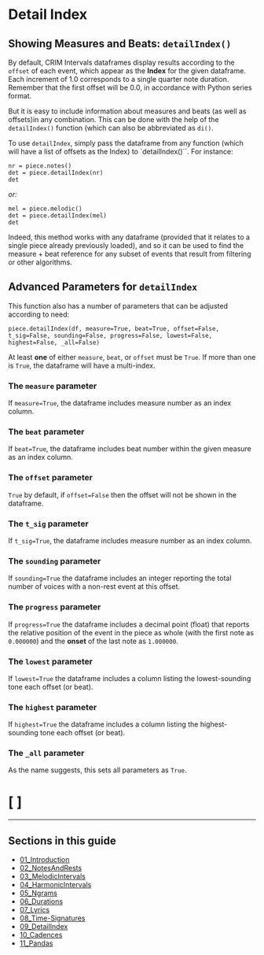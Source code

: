 # Detail Index  

## Showing Measures and Beats:  `detailIndex()`

By default, CRIM Intervals dataframes display results according to the `offset` of each event, which appear as the **Index** for the given dataframe. Each increment of 1.0 corresponds to a single quarter note duration. Remember that the first offset will be 0.0, in accordance with Python series format.

But it is easy to include information about measures and beats (as well as offsets)in any combination. This can be done with the help of the `detailIndex()` function (which can also be abbreviated as `di()`. 

To use `detailIndex`, simply pass the dataframe from any function (which will have a list of offsets as the Index) to `detailIndex()``.  For instance:

    nr = piece.notes()
    det = piece.detailIndex(nr)
    det
*or:*

    mel = piece.melodic()
    det = piece.detailIndex(mel)
    det

Indeed, this method works with any dataframe (provided that it relates to a single piece already previously loaded), and so it can be used to find the measure + beat reference for any subset of events that result from filtering or other algorithms.

## Advanced Parameters for `detailIndex`

This function also has a number of parameters that can be adjusted according to need: 

    piece.detailIndex(df, measure=True, beat=True, offset=False, t_sig=False, sounding=False, progress=False, lowest=False, highest=False, _all=False)

At least **one** of either `measure`, `beat`, or `offset` must be `True`.  If more than one is `True`, the dataframe will have a multi-index.

### The `measure` parameter

If `measure=True`, the dataframe includes measure number as an index column.

### The `beat` parameter

If `beat=True`, the dataframe includes beat number within the given measure as an index column.

### The `offset` parameter

`True` by default, if `offset=False` then the offset will not be shown in the dataframe.

### The `t_sig` parameter

If `t_sig=True`, the dataframe includes measure number as an index column.

### The `sounding` parameter

If `sounding=True` the dataframe includes an integer reporting the total number of voices with a non-rest event at this offset.

### The `progress` parameter

If `progress=True` the dataframe includes a decimal point (float) that reports the relative position of the event in the piece as whole (with the first note as `0.000000`) and the **onset** of the last note as `1.000000`. 

### The `lowest` parameter

If `lowest=True` the dataframe includes a column listing the lowest-sounding tone each offset (or beat).

### The `highest` parameter

If `highest=True` the dataframe includes a column listing the highest-sounding tone each offset (or beat).

### The `_all` parameter

As the name suggests, this sets all parameters as `True`.

# [  ]

-----

## Sections in this guide

  * [01_Introduction](01_Introduction.md)
  * [02_NotesAndRests](02_NotesAndRests.md)
  * [03_MelodicIntervals](03_MelodicIntervals.md)
  * [04_HarmonicIntervals](04_HarmonicIntervals.md)
  * [05_Ngrams](05_Ngrams.md)
  * [06_Durations](06_Durations.md)
  * [07_Lyrics](07_Lyrics.md)
  * [08_Time-Signatures](08_TimeSignatures.md)
  * [09_DetailIndex](09_DetailIndex.md)
  * [10_Cadences](10_Cadences.md)
  * [11_Pandas](11_Pandas.md)